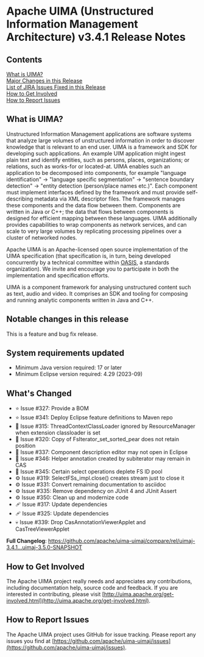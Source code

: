 <!--
***************************************************************
* Licensed to the Apache Software Foundation (ASF) under one
* or more contributor license agreements.  See the NOTICE file
* distributed with this work for additional information
* regarding copyright ownership.  The ASF licenses this file
* to you under the Apache License, Version 2.0 (the
* "License"); you may not use this file except in compliance
* with the License.  You may obtain a copy of the License at
*
*   http://www.apache.org/licenses/LICENSE-2.0
* 
* Unless required by applicable law or agreed to in writing,
* software distributed under the License is distributed on an
* "AS IS" BASIS, WITHOUT WARRANTIES OR CONDITIONS OF ANY
* KIND, either express or implied.  See the License for the
* specific language governing permissions and limitations
* under the License.
***************************************************************
-->
   
# Apache UIMA (Unstructured Information Management Architecture) v3.4.1 Release Notes

## Contents

[What is UIMA?](#what.is.uima)  
[Major Changes in this Release](#major.changes)  
[List of JIRA Issues Fixed in this Release](#list.issues)  
[How to Get Involved](#get.involved)  
[How to Report Issues](#report.issues)  

## <a id="what.is.uima">What is UIMA?</a>

Unstructured Information Management applications are software systems that analyze large volumes of
unstructured information in order to discover knowledge that is relevant to an end user. UIMA is a
framework and SDK for developing such applications. An example UIM application might ingest plain
text and identify entities, such as persons, places, organizations; or relations, such as works-for
or located-at. UIMA enables such an application to be decomposed into components, for example
"language identification" -> "language specific segmentation" -> "sentence boundary detection" ->
"entity detection (person/place names etc.)". Each component must implement interfaces defined by
the framework and must provide self-describing metadata via XML descriptor files. The framework
manages these components and the data flow between them. Components are written in Java or C++; the
data that flows between components is designed for efficient mapping between these languages. UIMA
additionally provides capabilities to wrap components as network services, and can scale to very
large volumes by replicating processing pipelines over a cluster of networked nodes.

Apache UIMA is an Apache-licensed open source implementation of the UIMA specification (that 
specification is, in turn, being developed concurrently by a technical committee within
[OASIS](http://www.oasis-open.org), a standards organization). We invite and encourage you to
participate in both the implementation and specification efforts.

UIMA is a component framework for analysing unstructured content such as text, audio and video. It
comprises an SDK and tooling for composing and running analytic components written in Java and C++.

## <a id="major.changes">Notable changes in this release</a>

This is a feature and bug fix release.

## System requirements updated

* Minimum Java version required: 17 or later
* Minimum Eclipse version required: 4.29 (2023-09)


## What's Changed
* ⭐️ Issue #327: Provide a BOM
* ⭐️ Issue #341: Deploy Eclipse feature definitions to Maven repo
* 🦟 Issue #315: ThreadContextClassLoader ignored by ResourceManager when extension classloader is set
* 🦟 Issue #320: Copy of FsIterator_set_sorted_pear does not retain position
* 🦟 Issue #337: Component description editor may not open in Eclipse
* 🦟 Issue #346: Helper annotation created by subiterator may remain in CAS
* 🦟 Issue #345: Certain select operations deplete FS ID pool
* ⚙️ Issue #319: SelectFSs_impl.close() creates stream just to close it
* ⚙️ Issue #331: Convert remaining documentation to asciidoc
* ⚙️ Issue #335: Remove dependency on JUnit 4 and JUnit Assert
* ⚙️ Issue #350: Clean up and modernize code
* 🩹 Issue #317: Update dependencies
* 🩹 Issue #325: Update dependencies
* 💀 Issue #339: Drop CasAnnotationViewerApplet and CasTreeViewerApplet


**Full Changelog**: https://github.com/apache/uima-uimaj/compare/rel/uimaj-3.4.1...uimaj-3.5.0-SNAPSHOT


## <a id="get.involved">How to Get Involved</a>

The Apache UIMA project really needs and appreciates any contributions, including documentation 
help, source code and feedback. If you are interested in contributing, please visit 
[http://uima.apache.org/get-involved.html](http://uima.apache.org/get-involved.html).

## <a id="report.issues">How to Report Issues</a>

The Apache UIMA project uses GitHub for issue tracking. Please report any issues you find at 
[https://github.com/apache/uima-uimaj/issues](https://github.com/apache/uima-uimaj/issues).
